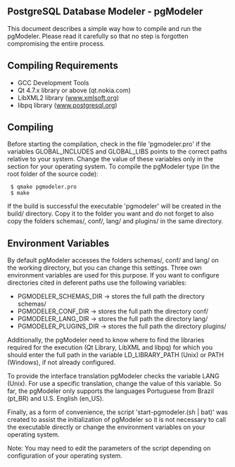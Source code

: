PostgreSQL Database Modeler - pgModeler
---------------------------------------

This document describes a simple way how to compile and run the pgModeler. Please read it carefully so that no step is forgotten compromising the entire process.

Compiling Requirements
-------------------------

* GCC Development Tools
* Qt 4.7.x library or above (qt.nokia.com)
* LibXML2 library (www.xmlsoft.org)
* libpq library (www.postgresql.org)

Compiling
----------

Before starting the compilation, check in the file 'pgmodeler.pro' if the variables GLOBAL_INCLUDES and GLOBAL_LIBS points to the correct paths relative to your system. Change the value of these variables only in the section for your operating system. 
To compile the pgModeler type (in the root folder of the source code):

     $ qmake pgmodeler.pro
     $ make

If the build is successful the executable 'pgmodeler' will be created in the build/ directory. Copy it to the folder you want and do not forget to also copy the folders schemas/, conf/, lang/ and plugins/ in the same directory.

Environment Variables
---------------------

By default pgModeler accesses the folders schemas/, conf/ and lang/ on the working directory, but you can change this settings. Three own environment variables are used for this purpose. If you want to configure directories cited in deferent paths use the following variables:

* PGMODELER_SCHEMAS_DIR -> stores the full path the directory schemas/
* PGMODELER_CONF_DIR -> stores the full path the directory conf/
* PGMODELER_LANG_DIR -> stores the full path the directory lang/
* PGMODELER_PLUGINS_DIR -> stores the full path the directory plugins/

Additionally, the pgModeler need to know where to find the libraries required for the execution (Qt Library, LibXML and libpq) for which you should enter the full path in the variable LD_LIBRARY_PATH (Unix) or PATH (Windows), if not already configured.

To provide the interface translation pgModeler checks the variable LANG (Unix). For use a specific translation, change the value of this variable. So far, the pgModeler only supports the languages Portuguese from Brazil (pt_BR) and U.S. English (en_US).

Finally, as a form of convenience, the script 'start-pgmodeler.(sh | bat)' was created to assist the initialization of pgModeler so it is not necessary to call the executable directly or change the environment variables on your operating system.

Note: You may need to edit the parameters of the script depending on configuration of your operating system.
